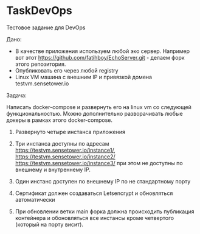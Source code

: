 # TaskDevOps

Тестовое задание для DevOps

Дано:
- В качестве приложения используем любой эхо сервер. Например вот этот
https://github.com/fatihboy/EchoServer.git - делаем форк этого репозитория.
- Опубликовать его через любой registry
- Linux VM машина с внешним IP и привязкой домена testvm.sensetower.io

Задача:

Написать docker-compose и развернуть его на linux vm со следующей функциональностью. Можно дополнительно разворачивать любые докеры в рамках этого docker-compose.

  1. Развернуто четыре инстанса приложения

  2. Три инстанса доступны по адресам https://testvm.sensetower.io/instance1/, https://testvm.sensetower.io/instance2/ https://testvm.sensetower.io/instance3/ при этом не доступны по внешнему и внутреннему IP.

  3. Один инстанс доступен по внешнему IP по не стандартному порту

  4. Сертификат должен создаваться Letsencrypt и обновляться автоматически

  5. При обновлении ветки main форка должна происходить публикация контейнера и обоновляться все инстансы кроме четвертого (который на порту висит).
